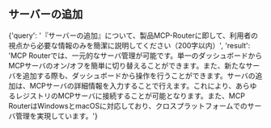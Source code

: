 ## サーバーの追加

{'query': '『サーバーの追加』について、製品MCP-Routerに即して、利用者の視点から必要な情報のみを簡潔に説明してください（200字以内）', 'result': 'MCP Routerでは、一元的なサーバ管理が可能です。単一のダッシュボードからMCPサーバのオン/オフを簡単に切り替えることができます。また、新たなサーバを追加する際も、ダッシュボードから操作を行うことができます。サーバの追加は、MCPサーバの詳細情報を入力することで行えます。これにより、あらゆるレジストリのMCPサーバに接続することが可能となります。また、MCP RouterはWindowsとmacOSに対応しており、クロスプラットフォームでのサーバ管理を実現しています。'}